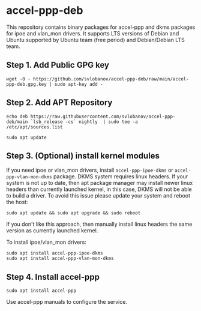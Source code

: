# accel-ppp-deb

This repository contains binary packages for accel-ppp and dkms packages for ipoe and vlan_mon drivers. It supports LTS versions of Debian and Ubuntu supported by Ubuntu team (free period) and Debian/Debian LTS team.

## Step 1. Add Public GPG key

```shell
wget -O - https://github.com/svlobanov/accel-ppp-deb/raw/main/accel-ppp-deb.gpg.key | sudo apt-key add -
```

## Step 2. Add APT Repository

```shell
echo deb https://raw.githubusercontent.com/svlobanov/accel-ppp-deb/main `lsb_release -cs` nightly  | sudo tee -a /etc/apt/sources.list

sudo apt update
```

## Step 3. (Optional) install kernel modules

If you need ipoe or vlan_mon drivers, install `accel-ppp-ipoe-dkms` or `accel-ppp-vlan-mon-dkms` package. DKMS system requires linux headers. If your system is not up to date, then apt package manager may install newer linux headers than currently launched kernel, in this case, DKMS will not be able to build a driver. To avoid this issue please update your system and reboot the host:

```shell
sudo apt update && sudo apt upgrade && sudo reboot
```

If you don't like this approach, then manually install linux headers the same version as currently launched kernel.

To install ipoe/vlan_mon drivers:

```shell
sudo apt install accel-ppp-ipoe-dkms
sudo apt install accel-ppp-vlan-mon-dkms
```

## Step 4. Install accel-ppp

```shell
sudo apt install accel-ppp
```

Use accel-ppp manuals to configure the service.
